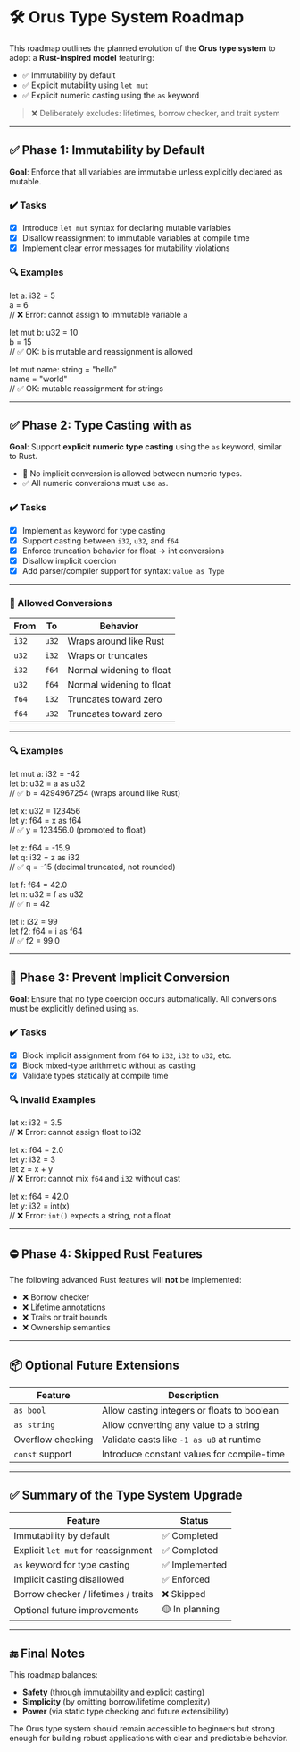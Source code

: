 
# 🛠️ Orus Type System Roadmap

This roadmap outlines the planned evolution of the **Orus type system** to adopt a **Rust-inspired model** featuring:

- ✅ Immutability by default
- ✅ Explicit mutability using `let mut`
- ✅ Explicit numeric casting using the `as` keyword

> ❌ Deliberately excludes: lifetimes, borrow checker, and trait system

---

## ✅ Phase 1: Immutability by Default

**Goal**: Enforce that all variables are immutable unless explicitly declared as mutable.

### ✔️ Tasks

- [x] Introduce `let mut` syntax for declaring mutable variables
- [x] Disallow reassignment to immutable variables at compile time
- [x] Implement clear error messages for mutability violations

### 🔍 Examples

let a: i32 = 5  
a = 6  
// ❌ Error: cannot assign to immutable variable `a`

let mut b: u32 = 10  
b = 15  
// ✅ OK: `b` is mutable and reassignment is allowed

let mut name: string = "hello"  
name = "world"  
// ✅ OK: mutable reassignment for strings

---

## ✅ Phase 2: Type Casting with `as`

**Goal**: Support **explicit numeric type casting** using the `as` keyword, similar to Rust.

- 🚫 No implicit conversion is allowed between numeric types.
- ✅ All numeric conversions must use `as`.

### ✔️ Tasks

- [x] Implement `as` keyword for type casting
- [x] Support casting between `i32`, `u32`, and `f64`
- [x] Enforce truncation behavior for float → int conversions
- [x] Disallow implicit coercion
- [x] Add parser/compiler support for syntax: `value as Type`

---

### 🔁 Allowed Conversions

| From   | To   | Behavior                          |
|--------|------|-----------------------------------|
| `i32`  | `u32`| Wraps around like Rust            |
| `u32`  | `i32`| Wraps or truncates                |
| `i32`  | `f64`| Normal widening to float          |
| `u32`  | `f64`| Normal widening to float          |
| `f64`  | `i32`| Truncates toward zero             |
| `f64`  | `u32`| Truncates toward zero             |

---

### 🔍 Examples

let mut a: i32 = -42  
let b: u32 = a as u32  
// ✅ b = 4294967254 (wraps around like Rust)

let x: u32 = 123456  
let y: f64 = x as f64  
// ✅ y = 123456.0 (promoted to float)

let z: f64 = -15.9  
let q: i32 = z as i32  
// ✅ q = -15 (decimal truncated, not rounded)

let f: f64 = 42.0  
let n: u32 = f as u32  
// ✅ n = 42

let i: i32 = 99  
let f2: f64 = i as f64  
// ✅ f2 = 99.0

---

## 🚫 Phase 3: Prevent Implicit Conversion

**Goal**: Ensure that no type coercion occurs automatically. All conversions must be explicitly defined using `as`.

### ✔️ Tasks

- [x] Block implicit assignment from `f64` to `i32`, `i32` to `u32`, etc.
- [x] Block mixed-type arithmetic without `as` casting
- [x] Validate types statically at compile time

### 🔍 Invalid Examples

let x: i32 = 3.5  
// ❌ Error: cannot assign float to i32

let x: f64 = 2.0  
let y: i32 = 3  
let z = x + y  
// ❌ Error: cannot mix `f64` and `i32` without cast

let x: f64 = 42.0  
let y: i32 = int(x)  
// ❌ Error: `int()` expects a string, not a float

---

## ⛔ Phase 4: Skipped Rust Features

The following advanced Rust features will **not** be implemented:

- ❌ Borrow checker
- ❌ Lifetime annotations
- ❌ Traits or trait bounds
- ❌ Ownership semantics

---

## 📦 Optional Future Extensions

| Feature            | Description                                 |
|--------------------|---------------------------------------------|
| `as bool`          | Allow casting integers or floats to boolean |
| `as string`        | Allow converting any value to a string      |
| Overflow checking  | Validate casts like `-1 as u8` at runtime   |
| `const` support    | Introduce constant values for compile-time  |

---

## ✅ Summary of the Type System Upgrade

| Feature                               | Status        |
|---------------------------------------|---------------|
| Immutability by default               | ✅ Completed   |
| Explicit `let mut` for reassignment   | ✅ Completed   |
| `as` keyword for type casting         | ✅ Implemented |
| Implicit casting disallowed           | ✅ Enforced    |
| Borrow checker / lifetimes / traits  | ❌ Skipped     |
| Optional future improvements          | 🟡 In planning |

---

## 🔚 Final Notes

This roadmap balances:
- **Safety** (through immutability and explicit casting)
- **Simplicity** (by omitting borrow/lifetime complexity)
- **Power** (via static type checking and future extensibility)

The Orus type system should remain accessible to beginners but strong enough for building robust applications with clear and predictable behavior.
